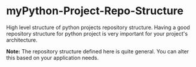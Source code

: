 # myPython-Project-Repo-Structure
High level structure of python projects repository structure. Having a good repository structure for python project is very important for your project's architecture.

**Note:** The repository structure defined here is quite general. You can alter this based on your application needs.
